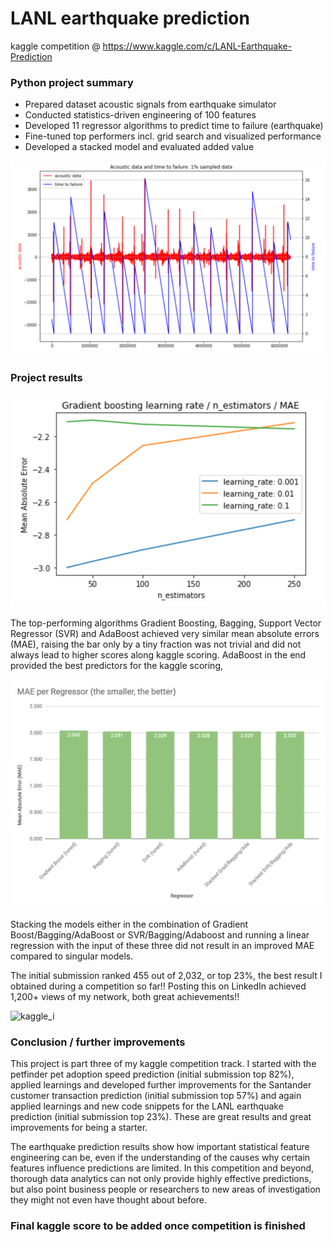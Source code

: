 # LANL earthquake prediction
kaggle competition @ https://www.kaggle.com/c/LANL-Earthquake-Prediction

### Python project summary

- Prepared dataset acoustic signals from earthquake simulator
- Conducted statistics-driven engineering of 100 features
- Developed 11 regressor algorithms to predict time to failure (earthquake)
- Fine-tuned top performers incl. grid search and visualized performance
- Developed a stacked model and evaluated added value

![sample_failure](https://github.com/manuelfreude/kaggleearthquake/blob/master/sample_failure.png)

### Project results

![grad_grid](https://github.com/manuelfreude/kaggleearthquake/blob/master/grad_grid.png)

The top-performing algorithms Gradient Boosting, Bagging, Support Vector Regressor (SVR) and AdaBoost achieved very similar mean absolute errors (MAE), raising the bar only by a tiny fraction was not trivial and did not always lead to higher scores along kaggle scoring. AdaBoost in the end provided the best predictors for the kaggle scoring,

![Results](https://github.com/manuelfreude/kaggleearthquake/blob/master/earthquake_results.png)

Stacking the models either in the combination of Gradient Boost/Bagging/AdaBoost or SVR/Bagging/Adaboost and running a linear regression with the input of these three did not result in an improved MAE compared to singular models.

The initial submission ranked 455 out of 2,032, or top 23%, the best result I obtained during a competition so far!! Posting this on LinkedIn achieved 1,200+ views of my network, both great achievements!!

![kaggle_i](https://github.com/manuelfreude/kaggleearthquake/blob/master/kaggle_performance_earthquake.png.png)

### Conclusion / further improvements

This project is part three of my kaggle competition track. I started with the petfinder pet adoption speed prediction (initial submission top 82%), applied learnings and developed further improvements for the Santander customer transaction prediction (initial submission top 57%) and again applied learnings and new code snippets for the LANL earthquake prediction (initial submission top 23%). These are great results and great improvements for being a starter.

The earthquake prediction results show how important statistical feature engineering can be, even if the understanding of the causes why certain features influence predictions are limited. In this competition and beyond, thorough data analytics can not only provide highly effective predictions, but also point business people or researchers to new areas of investigation they might not even have thought about before.

### Final kaggle score to be added once competition is finished

